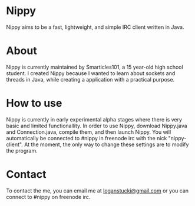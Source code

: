 # Nippy
Nippy aims to be a fast, lightweight, and simple IRC client written in Java.

# About
Nippy is currently maintained by Smarticles101, a 15 year-old high school student. I created Nippy because I wanted to learn about sockets and threads in Java, while creating a application with a practical purpose.

# How to use
Nippy is currently in early experimental alpha stages where there is very basic and limited functionallity.  In order to use Nippy, download Nippy.java and Connection.java, compile them, and then launch Nippy.  You will automatically be connected to #nippy in freenode irc with the nick "nippy-client".  At the moment, the only way to change these settings are to modify the program.

# Contact
To contact the me, you can email me at loganstucki@gmail.com or you can connect to #nippy on freenode irc.
